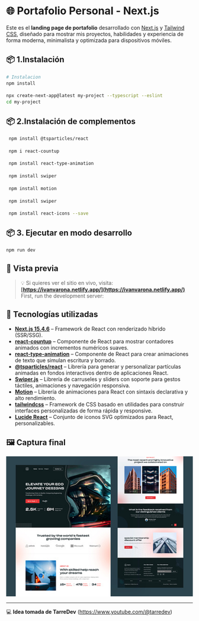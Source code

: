 # 🌐 Portafolio Personal - Next.js

Este es el **landing page de portafolio** desarrollado con [Next.js](https://nextjs.org/) y [Tailwind CSS](https://tailwindcss.com/), diseñado para mostrar mis proyectos, habilidades y experiencia de forma moderna, minimalista y optimizada para dispositivos móviles.

## 📦 1.Instalación 

```bash
# Instalacion
npm install

npx create-next-app@latest my-project --typescript --eslint 
cd my-project
```
## 📦 2.Instalación de complementos

```bash
 npm install @tsparticles/react

 npm i react-countup

 npm install react-type-animation

 npm install swiper

 npm install motion

 npm install swiper
 
 npm install react-icons --save

```

## 📦 3. Ejecutar en modo desarrollo

```bash
npm run dev
```

## 📸 Vista previa

> 💡 Si quieres ver el sitio en vivo, visita: **[https://ivanvarona.netlify.app/](https://ivanvarona.netlify.app/)**
First, run the development server:



## 🚀 Tecnologías utilizadas

- **[Next.js 15.4.6](https://nextjs.org/)** – Framework de React con renderizado híbrido (SSR/SSG).
- **[react-countup](https://www.npmjs.com/package/react-countup)** – Componente de React para mostrar contadores animados con incrementos numéricos suaves.
- **[react-type-animation](https://www.npmjs.com/package/react-type-animation)** – Componente de React para crear animaciones de texto que simulan escritura y borrado.
- **[@tsparticles/react](https://motion.dev/docs/react)** – Librería para generar y personalizar partículas animadas en fondos interactivos dentro de aplicaciones React.
- **[Swiper.js](https://swiperjs.com/)** – Librería de carruseles y sliders con soporte para gestos táctiles, animaciones y navegación responsiva.
- **[Motion](https://motion.dev/docs/react)** – Librería de animaciones para React con sintaxis declarativa y alto rendimiento.
- **[tailwindcss](https://tailwindcss.com/docs/installation/framework-guides/nextjs)** – Framework de CSS basado en utilidades para construir interfaces personalizadas de forma rápida y responsive.
- **[Lucide React](https://lucide.dev/guide/packages/lucide-react)** – Conjunto de iconos SVG optimizados para React, personalizables.

## 🖼️ Captura final
<img width="1748" alt="Screenshot" src="public/image-1.jpg">

---

💻 **Idea tomada de TarreDev** (https://www.youtube.com/@tarredev) 

